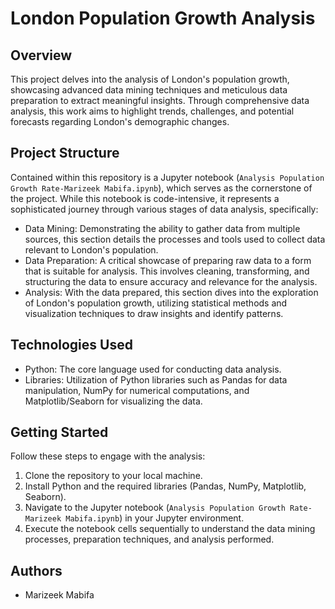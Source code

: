 # London Population Growth Analysis

## Overview
This project delves into the analysis of London's population growth, showcasing advanced data mining techniques and meticulous data preparation to extract meaningful insights. Through comprehensive data analysis, this work aims to highlight trends, challenges, and potential forecasts regarding London's demographic changes.

## Project Structure
Contained within this repository is a Jupyter notebook (`Analysis Population Growth Rate-Marizeek Mabifa.ipynb`), which serves as the cornerstone of the project. While this notebook is code-intensive, it represents a sophisticated journey through various stages of data analysis, specifically:

- Data Mining: Demonstrating the ability to gather data from multiple sources, this section details the processes and tools used to collect data relevant to London's population.
- Data Preparation: A critical showcase of preparing raw data to a form that is suitable for analysis. This involves cleaning, transforming, and structuring the data to ensure accuracy and relevance for the analysis.
- Analysis: With the data prepared, this section dives into the exploration of London's population growth, utilizing statistical methods and visualization techniques to draw insights and identify patterns.


## Technologies Used
- Python: The core language used for conducting data analysis.
- Libraries: Utilization of Python libraries such as Pandas for data manipulation, NumPy for numerical computations, and Matplotlib/Seaborn for visualizing the data.

## Getting Started
Follow these steps to engage with the analysis:
1. Clone the repository to your local machine.
2. Install Python and the required libraries (Pandas, NumPy, Matplotlib, Seaborn).
3. Navigate to the Jupyter notebook (`Analysis Population Growth Rate-Marizeek Mabifa.ipynb`) in your Jupyter environment.
4. Execute the notebook cells sequentially to understand the data mining processes, preparation techniques, and analysis performed.

## Authors
- Marizeek Mabifa

